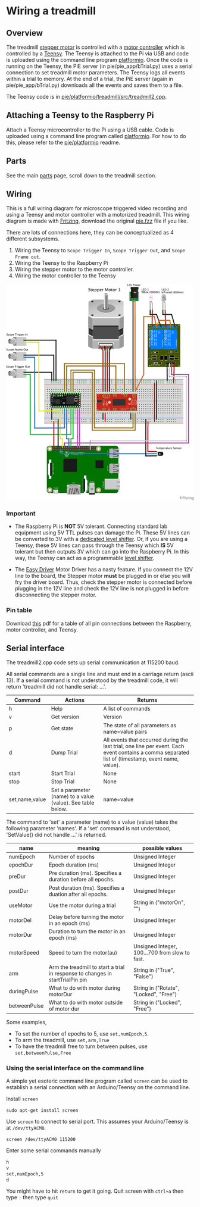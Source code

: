 # Wiring a treadmill

## Overview

The treadmill [stepper motor][stepper-motor] is controlled with a [motor controller][easy-driver] which is controlled by a [Teensy][teensy]. The Teensy is attached to the Pi via USB and code is uploaded using the command line program [platformio][platformio]. Once the code is running on the Teensy, the PiE server (in pie/pie_app/bTrial.py) uses a serial connection to set treadmill motor parameters. The Teensy logs all events within a trial to memory. At the end of a trial, the PiE server (again in pie/pie_app/bTrial.py) downloads all the events and saves them to a file.

The Teensy code is in [pie/platformio/treadmill/src/treadmill2.cpp][treadmill2]. 

## Attaching a Teensy to the Raspberry Pi

Attach a Teensy microcontroller to the Pi using a USB cable. Code is uploaded using a command line program called [platformio][platformio]. For how to do this, please refer to the [pie/platformio][platformio-folder] readme. 

## Parts

See the main [parts](parts.md) page, scroll down to the treadmill section.

## Wiring

This is a full wiring diagram for microscope triggered video recording and using a Teensy and motor controller with a motorized treadmill. This wiring diagram is made with [Fritzing][fritzing], download the original [pie.fzz](../img/pie.fzz) file if you like.

There are lots of connections here, they can be conceptualized as 4 different subsystems.

 1. Wiring the Teensy  to `Scope Trigger In`, `Scope Trigger Out`, and `Scope Frame out`.
 2. Wiring the Teensy to the Raspberry Pi
 3. Wiring the stepper motor to the motor controller.
 4. Wiring the motor controller to the Teensy

<IMG SRC="../img/pie_fritzing.png">

### Important

 - The Raspberry Pi is **NOT** 5V tolerant. Connecting standard lab equipment using 5V TTL pulses can damage the Pi. These 5V lines can be converted to 3V with a [dedicated level shifter][adafruit-level-shifter]. Or, if you are using a Teensy, these 5V lines can pass through the Teensy which **IS** 5V tolerant but then outputs 3V which can go into the Raspberry Pi. In this way, the Teensy can act as a programmable [level shifter][level-shifter].

 - The [Easy Driver][easy-driver] Motor Driver has a nasty feature. If you connect the 12V line to the board, the Stepper motor **must** be plugged in or else you will fry the driver board. Thus, check the stepper motor is connected before plugging in the 12V line and check the 12V line is not plugged in before disconnecting the stepper motor.


### Pin table

Download [this](../img/pie_pins.pdf) pdf for a table of all pin connections between the Raspberry, motor controller, and Teensy.


## Serial interface

The treadmill2.cpp code sets up serial communication at 115200 baud.

All serial commands are a single line and must end in a carriage return (ascii 13). If a serial command is not understood by the treadmill code, it will return 'treadmill did not handle serial: ...'.

| Command	| Actions		| Returns
| -----		| -----			| -----
| h			| Help			| A list of commands
| v			| Get version	| Version
| p			| Get state		| The state of all parameters as name=value pairs
| d			| Dump Trial	| All events that occurred during the last trial, one line per event. Each event contains a comma separated list of (timestamp, event name, value).
| start		| Start Trial	| None
| stop		| Stop Trial	| None
| set,name,value	| Set a parameter (name) to a value (value). See table below.	| name=value

The command to 'set' a parameter (name) to a value (value) takes the following parameter 'names'. If a 'set' command is not understood, 'SetValue() did not handle ...' is returned.

| name | meaning | possible values
| -----	| -----	| -----
| numEpoch		| Number of epochs	| Unsigned Integer
| epochDur		| Epoch duration (ms)	| Unsigned Integer
| preDur		| Pre duration (ms). Specifies a duration before all epochs.	| Unsigned Integer
| postDur		| Post duration (ms). Specifies a duation after all epochs. | Unsigned Integer
| useMotor		| Use the motor during a trial	| String in ("motorOn", "")
| motorDel		| Delay before turning the motor in an epoch (ms)	| Unsigned Integer
| motorDur		| Duration to turn the motor in an epoch (ms)		| Unsigned Integer
| motorSpeed	| Speed to turn the motor(au)	| Unsigned Integer, 100...700 from slow to fast.
| arm			| Arm the treadmill to start a trial in response to changes in startTrialPin pin					| String in ("True", "False")
| duringPulse	| What to do with motor during motorDur			| String in ("Rotate", "Locked", "Free")
| betweenPulse	| What to do with motor outside of motor dur	| String in ("Locked", "Free")

Some examples, 

 - To set the number of epochs to 5, use `set,numEpoch,5`.
 - To arm the treadmill, use `set,arm,True`
 - To have the treadmill free to turn between pulses, use `set,betweenPulse,Free`
 
### Using the serial interface on the command line
 
A simple yet esoteric command line program called `screen` can be used to establish a serial connection with an Arduino/Teensy on the command line.
 
Install `screen`
 
	sudo apt-get install screen
 	
Use `screen` to connect to serial port. This assumes your Arduino/Teensy is at `/dev/ttyACM0`.

	screen /dev/ttyACM0 115200

Enter some serial commands manually

	h
	v
	set,numEpoch,5
	d
	
You might have to hit `return` to get it going. Quit screen with `ctrl+a` then type `:` then type `quit`
 
 

[fritzing]: http://fritzing.org/home/
[adafruit-level-shifter]: https://www.adafruit.com/product/757
[level-shifter]: https://en.wikipedia.org/wiki/Level_shifter
[easy-driver]: https://www.sparkfun.com/products/12779
[treadmill2]: https://github.com/cudmore/pie/blob/master/platformio/treadmill/src/treadmill2.cpp
[platformio-folder]: https://github.com/cudmore/pie/tree/master/platformio
[platformio]: https://platformio.org/
[stepper-motor]: https://www.sparkfun.com/products/9238
[teensy]: https://www.pjrc.com/store/teensy35.html

